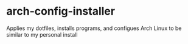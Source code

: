 # arch-config-installer
Applies my dotfiles, installs programs, and configues Arch Linux to be similar to my personal install

